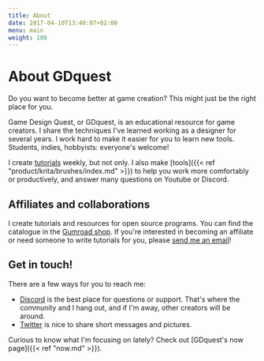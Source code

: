 ```yaml
---
title: About
date: 2017-04-10T13:40:07+02:00
menu: main
weight: 100
---
```


# About GDquest

Do you want to become better at game creation? This might just be the right place for you.

Game Design Quest, or GDquest, is an educational resource for game creators. I share the techniques I've learned working as a designer for several years. I work hard to make it easier for you to learn new tools. Students, indies, hobbyists: everyone's welcome!

I create [tutorials](https://www.youtube.com/channel/UCxboW7x0jZqFdvMdCFKTMsQ) weekly, but not only. I also make [tools]({{< ref "product/krita/brushes/index.md" >}}) to help you work more comfortably or productively, and answer many questions on Youtube or Discord.

## Affiliates and collaborations

I create tutorials and resources for open source programs. You can find the catalogue in the [Gumroad shop](https://gumroad.com/gdquest). If you're interested in becoming an affiliate or need someone to write tutorials for you, please [send me an email](mailto:nathan@gdquest.com?subject=Affiliate%20partnership)!

## Get in touch!

There are a few ways for you to reach me:

- [Discord](https://discord.gg/KVaCsSP) is the best place for questions or support. That's where the community and I hang out, and if I'm away, other creators will be around.
- [Twitter](https://twitter.com/NathanGDquest) is nice to share short messages and pictures.

Curious to know what I'm focusing on lately? Check out [GDquest's now page]({{< ref "now.md" >}}).